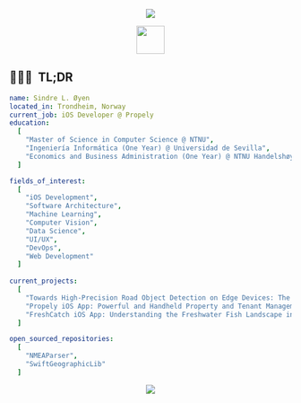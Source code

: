 <p align="center">
  <img src="https://capsule-render.vercel.app/api?type=waving&color=gradient&text=Hello!&height=100&section=header"/>
</p>

<p align="center">
  <a href="https://www.linkedin.com/in/sindre-oeyen/">
    <img height="50" src="https://user-images.githubusercontent.com/46517096/166973395-19676cd8-f8ec-4abf-83ff-da8243505b82.png"/>
  </a>
</p>


<h2> 👨🏻‍💻 &nbsp;TL;DR</h2>

```yaml
name: Sindre L. Øyen
located_in: Trondheim, Norway
current_job: iOS Developer @ Propely
education:
  [
    "Master of Science in Computer Science @ NTNU",
    "Ingeniería Informática (One Year) @ Universidad de Sevilla",
    "Economics and Business Administration (One Year) @ NTNU Handelshøyskolen",
  ]

fields_of_interest:
  [
    "iOS Development",
    "Software Architecture",
    "Machine Learning",
    "Computer Vision",
    "Data Science",
    "UI/UX",
    "DevOps",
    "Web Development"
  ]
  
current_projects:
  [
    "Towards High-Precision Road Object Detection on Edge Devices: The StreetSense iOS App",
    "Propely iOS App: Powerful and Handheld Property and Tenant Management",
    "FreshCatch iOS App: Understanding the Freshwater Fish Landscape in Norway"
  ]

open_sourced_repositories:
  [
    "NMEAParser",
    "SwiftGeographicLib"
  ]
```


<p align="center">
  <img src="https://capsule-render.vercel.app/api?type=waving&color=gradient&height=100&section=footer"/>
</p>
